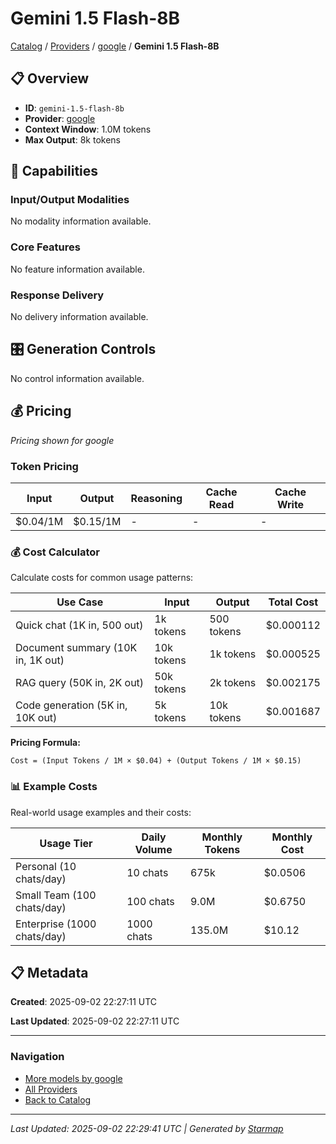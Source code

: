 # Gemini 1.5 Flash-8B
  
[Catalog](../../../..) / [Providers](../../..) / [google](../..) / **Gemini 1.5 Flash-8B**


## 📋 Overview
  
- **ID**: `gemini-1.5-flash-8b`
- **Provider**: [google](../)
- **Context Window**: 1.0M tokens
- **Max Output**: 8k tokens
  
## 🎯 Capabilities
  
### Input/Output Modalities
  
No modality information available.
  
### Core Features
  
No feature information available.
  
### Response Delivery
  
No delivery information available.
  
## 🎛️ Generation Controls
  
No control information available.
  
## 💰 Pricing
  
*Pricing shown for google*
  
  
### Token Pricing
  
| Input | Output | Reasoning | Cache Read | Cache Write |
|---------|---------|---------|---------|---------|
| $0.04/1M | $0.15/1M | - | - | - |

  
### 💰 Cost Calculator
  
Calculate costs for common usage patterns:
  
  
| Use Case | Input | Output | Total Cost |
|---------|---------|---------|---------|
| Quick chat (1K in, 500 out) | 1k tokens | 500 tokens | $0.000112 |
| Document summary (10K in, 1K out) | 10k tokens | 1k tokens | $0.000525 |
| RAG query (50K in, 2K out) | 50k tokens | 2k tokens | $0.002175 |
| Code generation (5K in, 10K out) | 5k tokens | 10k tokens | $0.001687 |

  
**Pricing Formula:**
  
```
Cost = (Input Tokens / 1M × $0.04) + (Output Tokens / 1M × $0.15)
```
  
### 📊 Example Costs
  
Real-world usage examples and their costs:
  
  
| Usage Tier | Daily Volume | Monthly Tokens | Monthly Cost |
|---------|---------|---------|---------|
| Personal (10 chats/day) | 10 chats | 675k | $0.0506 |
| Small Team (100 chats/day) | 100 chats | 9.0M | $0.6750 |
| Enterprise (1000 chats/day) | 1000 chats | 135.0M | $10.12 |

  
## 📋 Metadata
  
**Created**: 2025-09-02 22:27:11 UTC
  
**Last Updated**: 2025-09-02 22:27:11 UTC
  
  
---
  
  
### Navigation

- [More models by google](../)
- [All Providers](../../../../providers)
- [Back to Catalog](../../../..)


---
_Last Updated: 2025-09-02 22:29:41 UTC | Generated by [Starmap](https://github.com/agentstation/starmap)_
